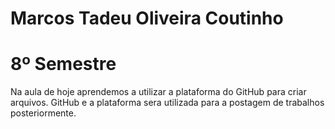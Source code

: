 # Marcos Tadeu Oliveira Coutinho
# 8º Semestre
Na aula de hoje aprendemos a utilizar a plataforma do GitHub para criar arquivos. GitHub e a plataforma sera utilizada para a postagem de trabalhos posteriormente.
